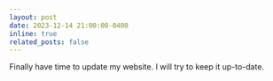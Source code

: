 ```yaml
---
layout: post
date: 2023-12-14 21:00:00-0400
inline: true
related_posts: false
---
```


Finally have time to update my website. I will try to keep it up-to-date.